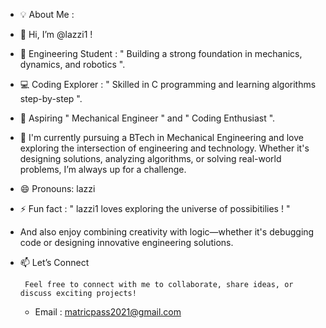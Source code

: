 - 💡 About Me :
- 👋 Hi, I’m @lazzi1 !

- 🔧 Engineering Student : " Building a strong foundation in mechanics, dynamics, and robotics ".
- 💻 Coding Explorer : " Skilled in C programming and learning algorithms step-by-step ".

- 🚀 Aspiring " Mechanical Engineer " and " Coding Enthusiast ".

- 🌱 I'm currently pursuing a BTech in Mechanical Engineering and love exploring the intersection of engineering and technology. Whether it's designing solutions, analyzing algorithms, or solving real-world problems, I’m always up for a challenge.

- 😄 Pronouns: lazzi
- ⚡ Fun fact : " lazzi1 loves exploring the universe of possibitilies ! "
-  And also enjoy combining creativity with logic—whether it's debugging code or designing innovative engineering solutions.

-  📫 Let’s Connect

        Feel free to connect with me to collaborate, share ideas, or discuss exciting projects!
      - Email : matricpass2021@gmail.com

<!---
lazzi1/lazzi1 is a ✨ special ✨ repository because its `README.md` (this file) appears on your GitHub profile.
You can click the Preview link to take a look at your changes.
--->
